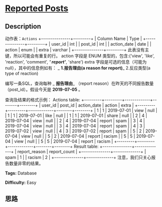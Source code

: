 # [Reported Posts][title]

## Description

动作表：`Actions`
            +---------------+---------+    | Column Name   | Type    |    +---------------+---------+    | user_id       | int     |    | post_id       | int     |    | action_date   | date    |     | action        | enum    |    | extra         | varchar |    +---------------+---------+    此表没有主键，所以可能会有重复的行。    action 字段是 ENUM 类型的，包含:('view', 'like', 'reaction', 'comment', _**' report'**_, 'share')    extra 字段是可选的信息（可能为 null），其中的信息例如有： _ **1.报告理由(a reason for report)**_ 2.反应类型(a type of reaction)    



编写一条SQL，查询每种  _ **报告理由**_ （report reason）在昨天的不同报告数量（post_id）。假设今天是
**2019-07-05** 。

查询及结果的格式示例：
            Actions table:    +---------+---------+-------------+--------+--------+    | user_id | post_id | action_date | action | extra  |    +---------+---------+-------------+--------+--------+    | 1       | 1       | 2019-07-01  | view   | null   |    | 1       | 1       | 2019-07-01  | like   | null   |    | 1       | 1       | 2019-07-01  | share  | null   |    | 2       | 4       | 2019-07-04  | view   | null   |    | 2       | 4       | 2019-07-04  | report | spam   |    | 3       | 4       | 2019-07-04  | view   | null   |    | 3       | 4       | 2019-07-04  | report | spam   |    | 4       | 3       | 2019-07-02  | view   | null   |    | 4       | 3       | 2019-07-02  | report | spam   |    | 5       | 2       | 2019-07-04  | view   | null   |    | 5       | 2       | 2019-07-04  | report | racism |    | 5       | 5       | 2019-07-04  | view   | null   |    | 5       | 5       | 2019-07-04  | report | racism |    +---------+---------+-------------+--------+--------+        Result table:    +---------------+--------------+    | report_reason | report_count |    +---------------+--------------+    | spam          | 1            |    | racism        | 2            |    +---------------+--------------+     注意，我们只关心报告数量非零的结果。    


**Tags:** Database

**Difficulty:** Easy

## 思路

[title]: https://leetcode-cn.com/problems/reported-posts
